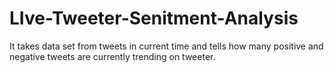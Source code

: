 # LIve-Tweeter-Senitment-Analysis
It takes data set from tweets in current time and tells  how many positive and negative tweets are currently trending on tweeter.
